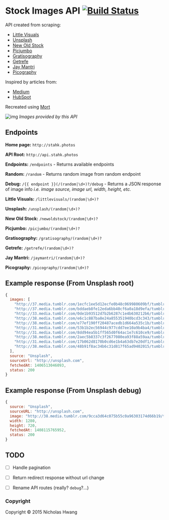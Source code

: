 # Stock Images API [![Build Status](https://travis-ci.org/geekjuice/StahkPhotos.svg?branch=master)](https://travis-ci.org/geekjuice/StahkPhotos)

API created from scraping:
 -  [Little Visuals][littlevisuals]
 -  [Unsplash][unsplash]
 -  [New Old Stock][newoldstock]
 -  [Picjumbo][picjumbo]
 -  [Gratisography][gratis]
 -  [Getrefe][getrefe]
 -  [Jay Mantri][jaymantri]
 -  [Picography][picography]

Inspired by articles from:
  - [Medium][medium]
  - [HubSpot][hubspot]

Recreated using [Mort][mort]

![img][img]
_Images provided by this API_

[mort]: http://github.com/geekjuice/mort
[cheerio]: http://github.com/cheeriojs/cheerio
[medium]: https://medium.com/p/62ae4bcbe01b
[hubspot]: http://blog.hubspot.com/marketing/free-stock-photos
[img]: http://stahkphotos.herokuapp.com/random
[littlevisuals]: http://littlevisuals.co
[unsplash]: http://unsplash.com
[newoldstock]: http://nos.twnsnd.co/
[picjumbo]: http://picjumbo.com
[gratis]: http://gratisography.com
[getrefe]: http://getrefe.tumblr.com
[jaymantri]: http://jaymantri.com
[picography]: http://picography.co

## Endpoints

__Home page:__ `http://stahk.photos`

__API Root:__ `http://api.stahk.photos`

__Endpoints:__ `/endpoints` - Returns available endpoints

__Random:__ `/random` - Returns random image from random endpoint

__Debug:__ `/{{ endpoint }}(/(random|\d+)?/debug` - Returns a JSON response of
image info _i.e. image source, image url, width, height, etc._


__Little Visuals:__ `/littlevisuals/(random|\d+)?`

__Unsplash:__ `/unsplash/(random|\d+)?`

__New Old Stock:__ `/newoldstock/(random|\d+)?`

__Picjumbo:__ `/picjumbo/(random|\d+)?`

__Gratisography:__ `/gratisography/(random|\d+)?`

__Getrefe:__ `/getrefe/(random|\d+)?`

__Jay Mantri:__ `/jaymantri/(random|\d+)?`

__Picography:__ `/picography/(random|\d+)?`


## Example response (From Unsplash root)
```javascript
{
  images: [
    "http://37.media.tumblr.com/1ecfc1ee5d12ecfe0b48c069980609bf/tumblr_n8zm3lrclm1st5lhmo1_1280.jpg",
    "http://37.media.tumblr.com/bddaeb8fe12eda6bb40cf6a0a18d9efa/tumblr_n8zm8ndGiY1st5lhmo1_1280.jpg",
    "http://33.media.tumblr.com/0de1b93512d7b2b6287c1e4b630212b6/tumblr_n8zlzedP0b1st5lhmo1_1280.jpg",
    "http://38.media.tumblr.com/e6c1c887ba8e24a855351940bcd3c343/tumblr_n8zm44LBpl1st5lhmo1_1280.jpg",
    "http://38.media.tumblr.com/e77ef190ff20487acedb1d664a535c1b/tumblr_n8zlzxbFUT1st5lhmo1_1280.jpg",
    "http://31.media.tumblr.com/53b1b2ec56944c977cdd7ee10a9b4ba4/tumblr_n8zm0yzydj1st5lhmo1_1280.jpg",
    "http://31.media.tumblr.com/8dd94ea5b1ff565d0f64ac1e7c610ce9/tumblr_n8zm2tFWMf1st5lhmo1_1280.jpg",
    "http://38.media.tumblr.com/2aec5b8337c3f2677080ea93f88a59aa/tumblr_n8zm1wVHz11st5lhmo1_1280.jpg",
    "http://31.media.tumblr.com/17b062d8170b0cd6e1b4a63db7e20df1/tumblr_n8zm9idM4J1st5lhmo1_1280.jpg",
    "http://38.media.tumblr.com/48b91f8ac34b6c31d817f65ad9402015/tumblr_n8zm0d48Jx1st5lhmo1_1280.jpg"
  ],
  source: "Unsplash",
  sourceUrl: "http://unsplash.com",
  fetchedAt: 1406513046093,
  status: 200
}
```

## Example response (From Unsplash debug)
```javascript
{
  source: "Unsplash",
  sourceURL: "http://unsplash.com",
  image: "http://38.media.tumblr.com/9cca3d64c075b55c0a96303174d66b19/tumblr_na0l33ez3W1st5lhmo1_1280.jpg",
  width: 1280,
  height: 720,
  fetchedAt: 1408115765952,
  status: 200
}
```

## TODO
- [ ] Handle pagination
- [ ] Return redirect response without url change
- [ ] Rename API routes (really? `debug`?...)


### Copyright

Copyright &copy; 2015 Nicholas Hwang
